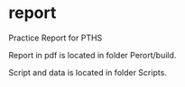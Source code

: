 # report
Practice Report for PTHS

Report in pdf is located in folder Perort/build.

Script and data is located in folder Scripts.
